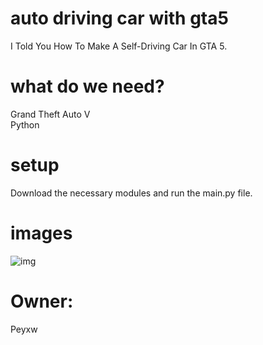 # auto driving car with gta5
I Told You How To Make A Self-Driving Car In GTA 5.
# what do we need?
Grand Theft Auto V<br>
Python
# setup
Download the necessary modules and run the main.py file.
# images
![img](img/gta-self-driving.gif)
# Owner:
Peyxw
